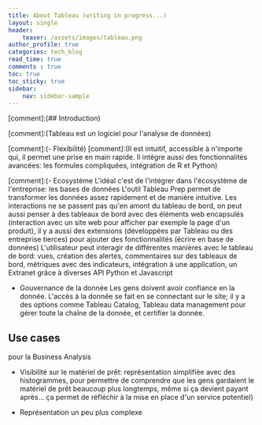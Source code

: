 ```yaml
---
title: About Tableau (writing in progress...)
layout: single
header:
    teaser: /assets/images/tableau.png
author_profile: true
categories: tech_blog
read_time: true
comments : true
toc: true
toc_sticky: true
sidebar:
    nav: sidebar-sample
---
```


[comment]:(## Introduction)

[comment]:(Tableau est un logiciel pour l'analyse de données)

[comment]:(- Flexibilité)
[comment]:(Il est intuitif, accessible à n'importe qui, il permet une prise en main rapide.
Il intègre aussi des fonctionnalités avancées: les formules compliquées, intégration de R et Python)

[comment]:(- Ecosystème
L'idéal c'est de l'intégrer dans l'écosystème de l'entreprise: les bases de données
L'outil Tableau Prep permet de transformer les données assez rapidement et de manière intuitive.
Les interactions ne se passent pas qu'en amont du tableau de bord, on peut aussi penser à des tableaux de bord avec des éléments web encapsulés (interaction avec un site web pour afficher par exemple la page d'un produit), il y a aussi des extensions (développées par Tableau ou des entreprise tierces) pour ajouter des fonctionnalités (écrire en base de données)
L'utilisateur peut interagir de différentes manières avec le tableau de bord: vues, création des alertes, commentaires sur des tableaux de bord, métriques avec des indicateurs, intégration à une application, un Extranet grâce à diverses API Python et Javascript

- Gouvernance de la donnée
Les gens doivent avoir confiance en la donnée. L'accès à la donnée se fait en se connectant sur le site; il y a des options comme Tableau Catalog, Tableau data management pour gérer toute la chaîne de la donnée, et certifier la donnée.

## Use cases

pour la Business Analysis

- Visibilité sur le matériel de prêt: représentation simplifiée avec des histogrammes, pour permettre de comprendre que les gens gardaient le matériel de prêt beaucoup plus longtemps, même si ça devient payant après... ça permet de réfléchir à la mise en place d'un service potentiel)

- Représentation un peu plus complexe
